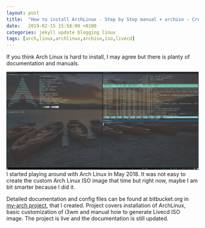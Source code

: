```yaml
---
layout: post
title:  "How to install ArchLinux - Step by Step manual + archiso - Creating custom Arch Linux ISO "
date:   2019-02-15 15:58:00 +0100
categories: jekyll update blogging linux
tags: [arch,linux,archlinux,archiso,iso,livecd]
---
```


If you think Arch Linux is hard to install, I may agree but there is planty of documentation and manuals. 

![Archiso-LiveCD-screenshot](/assets/images/archiso-livecd-2019-02-18-090050_1920x975_scrot.png)
I started playing around with Arch Linux in May 2018. It was not easy to create the custom Arch Linux ISO image that time but right now, maybe I am bit smarter because I did it. 

Detailed documentation and config files can be found at bitbucket.org in [my-arch project](https://bitbucket.org/jacek_kowalczyk/my-arch/src/master/), that I created. 
Project covers installation of ArchLinux, basic customization of i3wm and manual how to generate Livecd ISO image. 
The project is live and the documentation is still updated. 




